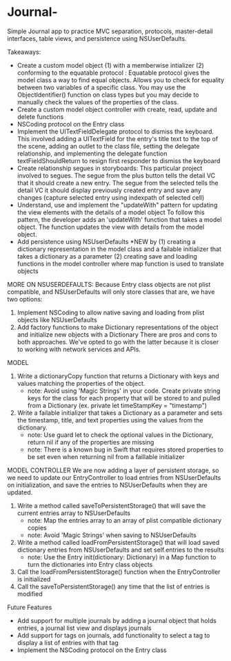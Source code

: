 # Journal-
Simple Journal app to practice MVC separation, protocols, master-detail interfaces, table views, and persistence using NSUserDefaults.  

Takeaways: 
- Create a custom model object (1) with a memberwise intializer (2) conforming to the equatable protocol : Equatable protocol gives the model class a way to find equal objects. Allows you to check for equality between two variables of a specific class. You may use the ObjectIdentifier() function on class types but you may decide to manually check the values of the properties of the class. 
- Create a custom model object controller with create, read, update and delete functions 
- NSCoding protocol on the Entry class
- Implement the UITextFieldDelegate protocol to dismiss the keyboard. This involved adding a UITextField for the entry's title text to the top of the scene, adding an outlet to the class file, setting the delegate relationship, and implementing the delegate function textFieldShouldReturn to resign first responder to dismiss the keyboard 
- Create relationship segues in storyboards: This particular project involved to segues. The segue from the plus button tells the detail VC that it should create a new entry. The segue from the selected tells the detail VC it should display previously created entry and save any changes (capture selected entry using indexpath of selected cell) 
- Understand, use and implement the "updateWith" pattern for updating the view elements with the details of a model object  To follow this pattern, the developer adds an 'updateWith' function that takes a model object. The function updates the view with details from the model object.
- Add persistence using NSUserDefaults *NEW by (1) creating a dictionary representation in the model class and a failable initializer that takes a dictionary as a parameter (2) creating save and loading functions in the model controller where map function is used to translate objects  



MORE ON NSUSERDEFAULTS: 
Because Entry class objects are not plist compatible, and NSUserDefaults will only store classes that are, we have two options:
1. Implement NSCoding to allow native saving and loading from plist objects like NSUserDefaults
2. Add factory functions to make Dictionary representations of the object and initialize new objects with a Dictionary
There are pros and cons to both approaches. We've opted to go with the latter because it is closer to working with network services and APIs. 

MODEL 
1. Write a dictionaryCopy function that returns a Dictionary with keys and values matching the properties of the object.
    * note: Avoid using 'Magic Strings' in your code. Create private string keys for the class for each property that will be stored to and pulled from a Dictionary (ex. private let timeStampKey = "timestamp")
2. Write a failable initializer that takes a Dictionary as a parameter and sets the timestamp, title, and text properties using the values from the dictionary.
    * note: Use guard let to check the optional values in the Dictionary, return nil if any of the properties are missing
    * note: There is a known bug in Swift that requires stored properties to be set even when returning nil from a faillable initializer

MODEL CONTROLLER 
We are now adding a layer of persistent storage, so we need to update our EntryController to load entries from NSUserDefaults on initialization, and save the entries to NSUserDefaults when they are updated.
1. Write a method called saveToPersistentStorage() that will save the current entries array to NSUserDefaults
    * note: Map the entries array to an array of plist compatible dictionary copies
    * note: Avoid 'Magic Strings' when saving to NSUserDefaults
2. Write a method called loadFromPersistentStorage() that will load saved dictionary entries from NSUserDefaults and set self.entries to the results
    * note: Use the Entry init(dictionary: Dictionary) in a Map function to turn the dictionaries into Entry class objects
3. Call the loadFromPersistentStorage() function when the EntryController is initialized
4. Call the saveToPersistentStorage() any time that the list of entries is modified





Future Features
- Add support for multiple journals by adding a journal object that holds entries, a journal list view and displays journals 
- Add support for tags on journals, add functionality to select a tag to display a list of entries with that tag
- Implement the NSCoding protocol on the Entry class
